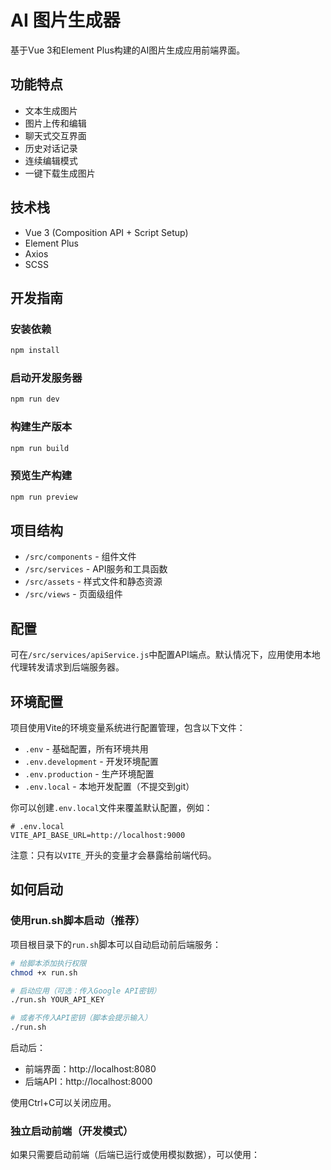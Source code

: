 # AI 图片生成器

基于Vue 3和Element Plus构建的AI图片生成应用前端界面。

## 功能特点

- 文本生成图片
- 图片上传和编辑
- 聊天式交互界面
- 历史对话记录
- 连续编辑模式
- 一键下载生成图片

## 技术栈

- Vue 3 (Composition API + Script Setup)
- Element Plus
- Axios
- SCSS

## 开发指南

### 安装依赖

```bash
npm install
```

### 启动开发服务器

```bash
npm run dev
```

### 构建生产版本

```bash
npm run build
```

### 预览生产构建

```bash
npm run preview
```

## 项目结构

- `/src/components` - 组件文件
- `/src/services` - API服务和工具函数
- `/src/assets` - 样式文件和静态资源
- `/src/views` - 页面级组件

## 配置

可在`/src/services/apiService.js`中配置API端点。默认情况下，应用使用本地代理转发请求到后端服务器。

## 环境配置

项目使用Vite的环境变量系统进行配置管理，包含以下文件：

- `.env` - 基础配置，所有环境共用
- `.env.development` - 开发环境配置
- `.env.production` - 生产环境配置
- `.env.local` - 本地开发配置（不提交到git）

你可以创建`.env.local`文件来覆盖默认配置，例如：

```
# .env.local
VITE_API_BASE_URL=http://localhost:9000
```

注意：只有以`VITE_`开头的变量才会暴露给前端代码。

## 如何启动

### 使用run.sh脚本启动（推荐）

项目根目录下的`run.sh`脚本可以自动启动前后端服务：

```bash
# 给脚本添加执行权限
chmod +x run.sh

# 启动应用（可选：传入Google API密钥）
./run.sh YOUR_API_KEY

# 或者不传入API密钥（脚本会提示输入）
./run.sh
```

启动后：
- 前端界面：http://localhost:8080
- 后端API：http://localhost:8000

使用Ctrl+C可以关闭应用。

### 独立启动前端（开发模式）

如果只需要启动前端（后端已运行或使用模拟数据），可以使用：